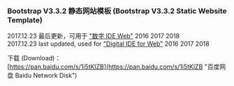 ### Bootstrap V3.3.2 静态网站模板 (Bootstrap V3.3.2 Static Website Template)

2017.12.23 最后更新，可用于 ["数字 IDE Web"](http://dts.digitser.cn/zh-CN/ide/ideweb/index.html "数字 IDE Web") 2016 2017 2018  
2017.12.23 last updated, used for ["Digital IDE for Web"](http://dts.digitser.cn/en-US/ide/ideweb/index.html "Digital IDE for Web") 2016 2017 2018  

下载 (Download)：  
[https://pan.baidu.com/s/1i5tKlZB](https://pan.baidu.com/s/1i5tKlZB "百度网盘 Baidu Network Disk")  
